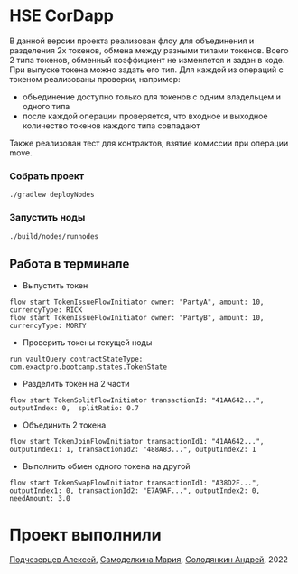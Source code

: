 # HSE CorDapp

В данной версии проекта реализован флоу для объединения и разделения 2х токенов, обмена между разными типами токенов. Всего 2 типа токенов, обменный коэффициент не изменяется и задан в коде. При выпуске токена можно задать его тип. Для каждой из операций с токеном реализованы проверки, например:
* объединение доступно только для токенов с одним владельцем и одного типа
* после каждой операции проверяется, что входное и выходное количество токенов каждого типа совпадают

Также реализован тест для контрактов, взятие комиссии при операции move.

### Собрать проект
```shell
./gradlew deployNodes
```

### Запустить ноды
```shell
./build/nodes/runnodes
```

## Работа в терминале

- Выпустить токен
```shell
flow start TokenIssueFlowInitiator owner: "PartyA", amount: 10, currencyType: RICK
flow start TokenIssueFlowInitiator owner: "PartyB", amount: 10, currencyType: MORTY
```

- Проверить токены текущей ноды
```
run vaultQuery contractStateType: com.exactpro.bootcamp.states.TokenState
```
- Разделить токен на 2 части
```
flow start TokenSplitFlowInitiator transactionId: "41AA642...", outputIndex: 0,  splitRatio: 0.7
```
- Объединить 2 токена
```shell
flow start TokenJoinFlowInitiator transactionId1: "41AA642...", outputIndex1: 1, transactionId2: "488A83...", outputIndex2: 1
```

- Выполнить обмен одного токена на другой
```shell
flow start TokenSwapFlowInitiator transactionId1: "A38D2F...", outputIndex1: 0, transactionId2: "E7A9AF...", outputIndex2: 0, needAmount: 3.0
```

# Проект выполнили
[Подчезерцев Алексей](https://github.com/AsciiShell),
[Самоделкина Мария](https://github.com/goo-goo-goo-joob),
[Солодянкин Андрей](https://github.com/andrsolo21), 2022
